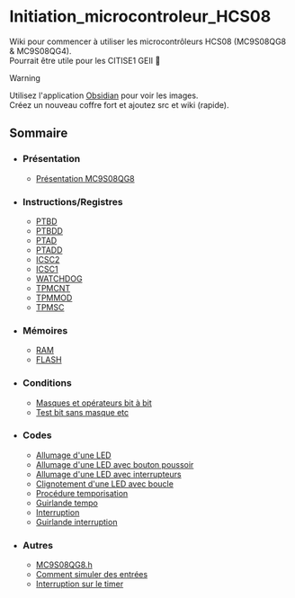 # Initiation_microcontroleur_HCS08
Wiki pour commencer à utiliser les microcontrôleurs HCS08 (MC9S08QG8 & MC9S08QG4).<br>
Pourrait être utile pour les CITISE1 GEII 👀

> [!WARNING]  
> Utilisez l'application [Obsidian](obsidian.md) pour voir les images. <br>
> Créez un nouveau coffre fort et ajoutez src et wiki (rapide).

## Sommaire

- ### Présentation
  - [Présentation MC9S08QG8](https://github.com/Louis-eth/Initiation_microcontroleur_HCS08/blob/main/wiki/Présentation%20%20MC9S08QG8.md)

- ### Instructions/Registres
	- [PTBD](https://github.com/Louis-eth/Initiation_microcontroleur_HCS08/blob/main/wiki/PTBD.md)
	- [PTBDD](https://github.com/Louis-eth/Initiation_microcontroleur_HCS08/blob/main/wiki/PTBDD.md)
	- [PTAD](https://github.com/Louis-eth/Initiation_microcontroleur_HCS08/blob/main/wiki/PTAD.md)
	- [PTADD](https://github.com/Louis-eth/Initiation_microcontroleur_HCS08/blob/main/wiki/PTADD.md)
	- [ICSC2](https://github.com/Louis-eth/Initiation_microcontroleur_HCS08/blob/main/wiki/ICSC2.md)
	- [ICSC1](https://github.com/Louis-eth/Initiation_microcontroleur_HCS08/blob/main/wiki/ICSC1.md)
	- [WATCHDOG](https://github.com/Louis-eth/Initiation_microcontroleur_HCS08/blob/main/wiki/WATCHDOG.md)
	- [TPMCNT](https://github.com/Louis-eth/Initiation_microcontroleur_HCS08/blob/main/wiki/TPMCNT.md)
	- [TPMMOD](https://github.com/Louis-eth/Initiation_microcontroleur_HCS08/blob/main/wiki/TPMMOD.md)
	- [TPMSC](https://github.com/Louis-eth/Initiation_microcontroleur_HCS08/blob/main/wiki/TPMSC.md)

- ### Mémoires
	- [RAM](https://github.com/Louis-eth/Initiation_microcontroleur_HCS08/blob/main/wiki/RAM.md)
	- [FLASH](https://github.com/Louis-eth/Initiation_microcontroleur_HCS08/blob/main/wiki/FLASH.md)

- ### Conditions
	- [Masques et opérateurs bit à bit](https://github.com/Louis-eth/Initiation_microcontroleur_HCS08/blob/main/wiki/Masques%20et%20opérateurs%20bit%20à%20bit.md)
	- [Test bit sans masque etc](https://github.com/Louis-eth/Initiation_microcontroleur_HCS08/blob/main/wiki/Test%20bit%20sans%20masque%20etc.md)

- ### Codes
	- [Allumage d'une LED](https://github.com/Louis-eth/Initiation_microcontroleur_HCS08/blob/main/wiki/Allumage%20d'une%20LED.md)
	- [Allumage d'une LED avec bouton poussoir](https://github.com/Louis-eth/Initiation_microcontroleur_HCS08/blob/main/wiki/Allumage%20d'une%20LED%20avec%20bouton%20poussoir.md)
	- [Allumage d'une LED avec interrupteurs](https://github.com/Louis-eth/Initiation_microcontroleur_HCS08/blob/main/wiki/Allumage%20d'une%20LED%20avec%20interrupteurs.md)
	- [Clignotement d'une LED avec boucle](https://github.com/Louis-eth/Initiation_microcontroleur_HCS08/blob/main/wiki/Clignotement%20d'une%20LED%20avec%20boucle.md)
	- [Procédure temporisation](https://github.com/Louis-eth/Initiation_microcontroleur_HCS08/blob/main/wiki/Procédure%20temporisation.md)
	- [Guirlande tempo](https://github.com/Louis-eth/Initiation_microcontroleur_HCS08/blob/main/wiki/Guirlande%20tempo.md)
	- [Interruption](https://github.com/Louis-eth/Initiation_microcontroleur_HCS08/blob/main/wiki/Interruption.md)
	- [Guirlande interruption](https://github.com/Louis-eth/Initiation_microcontroleur_HCS08/blob/main/wiki/Guirlande%20interruption.md)
	
- ### Autres
	- [MC9S08QG8.h](https://github.com/Louis-eth/Initiation_microcontroleur_HCS08/blob/main/wiki/MC9S08QG8.h.md)
	- [Comment simuler des entrées](https://github.com/Louis-eth/Initiation_microcontroleur_HCS08/blob/main/wiki/Comment%20simuler%20des%20entrées.md)
	- [Interruption sur le timer](https://github.com/Louis-eth/Initiation_microcontroleur_HCS08/blob/main/wiki/Interruption%20sur%20le%20timer.md)
